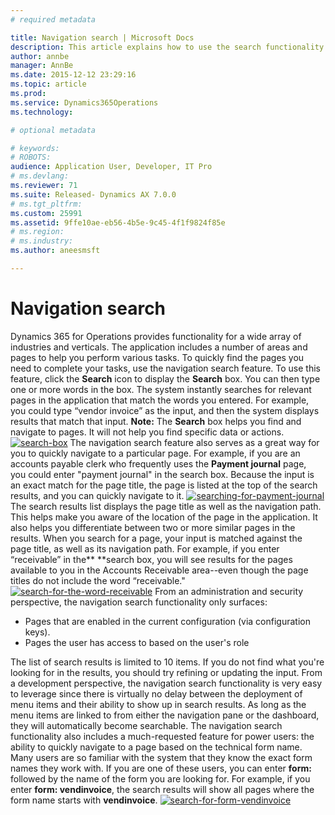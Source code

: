 ```yaml
---
# required metadata

title: Navigation search | Microsoft Docs
description: This article explains how to use the search functionality to navigate to pages in Microsoft Dynamics 365 for Operations.
author: annbe
manager: AnnBe
ms.date: 2015-12-12 23:29:16
ms.topic: article
ms.prod: 
ms.service: Dynamics365Operations
ms.technology: 

# optional metadata

# keywords: 
# ROBOTS: 
audience: Application User, Developer, IT Pro
# ms.devlang: 
ms.reviewer: 71
ms.suite: Released- Dynamics AX 7.0.0
# ms.tgt_pltfrm: 
ms.custom: 25991
ms.assetid: 9ffe10ae-eb56-4b5e-9c45-4f1f9824f85e
# ms.region: 
# ms.industry: 
ms.author: aneesmsft

---
```


# Navigation search

Dynamics 365 for Operations provides functionality for a wide array of industries and verticals. The application includes a number of areas and pages to help you perform various tasks. To quickly find the pages you need to complete your tasks, use the navigation search feature. To use this feature, click the **Search** icon to display the **Search** box. You can then type one or more words in the box. The system instantly searches for relevant pages in the application that match the words you entered. For example, you could type “vendor invoice” as the input, and then the system displays results that match that input. **Note:** The **Search** box helps you find and navigate to pages. It will not help you find specific data or actions. [![search-box](media/Search-box.png)](media/Search-box.png) The navigation search feature also serves as a great way for you to quickly navigate to a particular page. For example, if you are an accounts payable clerk who frequently uses the **Payment journal** page, you could enter "payment journal" in the search box. Because the input is an exact match for the page title, the page is listed at the top of the search results, and you can quickly navigate to it. [![searching-for-payment-journal](media/Searching-for-payment-journal.png)](media/Searching-for-payment-journal.png) The search results list displays the page title as well as the navigation path. This helps make you aware of the location of the page in the application. It also helps you differentiate between two or more similar pages in the results. When you search for a page, your input is matched against the page title, as well as its navigation path. For example, if you enter “receivable” in the** **search box, you will see results for the pages available to you in the Accounts Receivable area--even though the page titles do not include the word “receivable." [![search-for-the-word-receivable](media/Search-for-the-word-receivable.png)](media/Search-for-the-word-receivable.png) From an administration and security perspective, the navigation search functionality only surfaces:

-   Pages that are enabled in the current configuration (via configuration keys).
-   Pages the user has access to based on the user's role

The list of search results is limited to 10 items. If you do not find what you're looking for in the results, you should try refining or updating the input. From a development perspective, the navigation search functionality is very easy to leverage since there is virtually no delay between the deployment of menu items and their ability to show up in search results. As long as the menu items are linked to from either the navigation pane or the dashboard, they will automatically become searchable. The navigation search functionality also includes a much-requested feature for power users: the ability to quickly navigate to a page based on the technical form name. Many users are so familiar with the system that they know the exact form names they work with. If you are one of these users, you can enter **form:** followed by the name of the form you are looking for. For example, if you enter **form: vendinvoice**, the search results will show all pages where the form name starts with **vendinvoice**. [![search-for-form-vendinvoice](media/Search-for-form-vendinvoice.png)](media/Search-for-form-vendinvoice.png)

